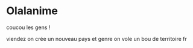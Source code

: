 # Olalanime

coucou les gens !

viendez on crée un nouveau pays et genre on vole un bou de territoire fr
